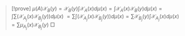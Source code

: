 >[!prove]
>$\mu(A)\mathcal{X}_{B}(y)=\mathcal{X}_{B}(y)\int \mathcal{X}_{A}(x)d\mu(x)=\int \mathcal{X}_{A}(x)\mathcal{X}_{B}(y)d\mu(x)=\int \sum (\mathcal{X}_{A_{j}}(x)\mathcal{X}_{B_{j}}(y))d\mu(x)$
>$=\sum \int(\mathcal{X}_{A_{j}}(x)\mathcal{X}_{B_{j}}(y))d\mu(x)=\sum \mathcal{X}_{B_{j}}(y)\int \mathcal{X}_{A_{j}}(x)d\mu(x)=\sum \mu_{A_{j}}(x)\mathcal{X}_{B_{j}}(y)$
>$\Box$
